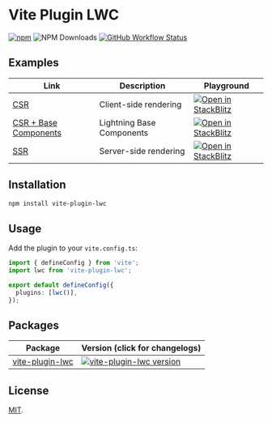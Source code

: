 # Vite Plugin LWC

[![npm](https://img.shields.io/npm/v/vite-plugin-lwc.svg)](https://www.npmjs.com/package/vite-plugin-lwc)
![NPM Downloads](https://img.shields.io/npm/d18m/vite-plugin-lwc)
[![GitHub Workflow Status](https://img.shields.io/github/actions/workflow/status/cardoso/vite-plugin-lwc/cr.yml)](https://github.com/cardoso/vite-plugin-lwc/actions/workflows/cr.yml)

## Examples
| Link | Description | Playground |
| ---- | ----------- | ---------- |
| [CSR](examples/csr) | Client-side rendering | [![Open in StackBlitz](https://developer.stackblitz.com/img/open_in_stackblitz_small.svg)](https://stackblitz.com/fork/github/cardoso/vite-plugin-lwc/tree/main/examples/csr?file=src%2Fmodules%2Fc%2Fapp%2Fapp.html) |
| [CSR + Base Components](examples/csr-with-base-components) | Lightning Base Components | [![Open in StackBlitz](https://developer.stackblitz.com/img/open_in_stackblitz_small.svg)](https://stackblitz.com/fork/github/cardoso/vite-plugin-lwc/tree/main/examples/csr-with-base-components?file=src%2Fmodules%2Fc%2Fapp%2Fapp.html) |
| [SSR](examples/ssr) | Server-side rendering | [![Open in StackBlitz](https://developer.stackblitz.com/img/open_in_stackblitz_small.svg)](https://stackblitz.com/fork/github/cardoso/vite-plugin-lwc/tree/main/examples/ssr?file=src%2Fmodules%2Fc%2Fapp%2Fapp.html) |

## Installation

```bash
npm install vite-plugin-lwc
```

## Usage

Add the plugin to your `vite.config.ts`:

```ts
import { defineConfig } from 'vite';
import lwc from 'vite-plugin-lwc';

export default defineConfig({
  plugins: [lwc()],
});
```

## Packages

| Package                                       | Version (click for changelogs)                                                                                                 |
| --------------------------------------------- | :----------------------------------------------------------------------------------------------------------------------------- |
| [vite-plugin-lwc](packages/vite-plugin-lwc) | [![vite-plugin-lwc version](https://img.shields.io/npm/v/vite-plugin-lwc.svg?label=%20)](packages/vite-plugin-lwc/CHANGELOG.md) |

## License

[MIT](LICENSE).
